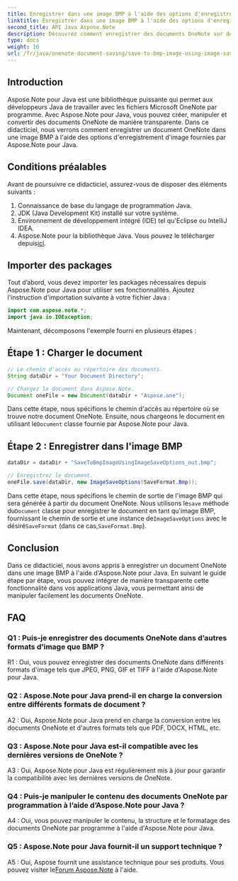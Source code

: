 ```yaml
---
title: Enregistrer dans une image BMP à l'aide des options d'enregistrement d'image dans OneNote
linktitle: Enregistrer dans une image BMP à l'aide des options d'enregistrement d'image dans OneNote
second_title: API Java Aspose.Note
description: Découvrez comment enregistrer des documents OneNote sur des images BMP par programmation à l'aide d'Aspose.Note pour Java. Guide étape par étape avec des exemples de code.
type: docs
weight: 16
url: /fr/java/onenote-document-saving/save-to-bmp-image-using-image-save-options/
---
```

## Introduction

Aspose.Note pour Java est une bibliothèque puissante qui permet aux développeurs Java de travailler avec les fichiers Microsoft OneNote par programme. Avec Aspose.Note pour Java, vous pouvez créer, manipuler et convertir des documents OneNote de manière transparente. Dans ce didacticiel, nous verrons comment enregistrer un document OneNote dans une image BMP à l'aide des options d'enregistrement d'image fournies par Aspose.Note pour Java.

## Conditions préalables

Avant de poursuivre ce didacticiel, assurez-vous de disposer des éléments suivants :

1. Connaissance de base du langage de programmation Java.
2. JDK (Java Development Kit) installé sur votre système.
3. Environnement de développement intégré (IDE) tel qu'Eclipse ou IntelliJ IDEA.
4.  Aspose.Note pour la bibliothèque Java. Vous pouvez le télécharger depuis[ici](https://releases.aspose.com/note/java/).

## Importer des packages

Tout d’abord, vous devez importer les packages nécessaires depuis Aspose.Note pour Java pour utiliser ses fonctionnalités. Ajoutez l'instruction d'importation suivante à votre fichier Java :

```java
import com.aspose.note.*;
import java.io.IOException;
```

Maintenant, décomposons l'exemple fourni en plusieurs étapes :

## Étape 1 : Charger le document

```java
// Le chemin d'accès au répertoire des documents.
String dataDir = "Your Document Directory";

// Chargez le document dans Aspose.Note.
Document oneFile = new Document(dataDir + "Aspose.one");
```

Dans cette étape, nous spécifions le chemin d'accès au répertoire où se trouve notre document OneNote. Ensuite, nous chargeons le document en utilisant le`Document` classe fournie par Aspose.Note pour Java.

## Étape 2 : Enregistrer dans l'image BMP

```java
dataDir = dataDir + "SaveToBmpImageUsingImageSaveOptions_out.bmp";

// Enregistrez le document.
oneFile.save(dataDir, new ImageSaveOptions(SaveFormat.Bmp));
```

 Dans cette étape, nous spécifions le chemin de sortie de l'image BMP qui sera générée à partir du document OneNote. Nous utilisons le`save` méthode du`Document` classe pour enregistrer le document en tant qu'image BMP, fournissant le chemin de sortie et une instance de`ImageSaveOptions` avec le désiré`SaveFormat` (dans ce cas,`SaveFormat.Bmp`).

## Conclusion

Dans ce didacticiel, nous avons appris à enregistrer un document OneNote dans une image BMP à l'aide d'Aspose.Note pour Java. En suivant le guide étape par étape, vous pouvez intégrer de manière transparente cette fonctionnalité dans vos applications Java, vous permettant ainsi de manipuler facilement les documents OneNote.

## FAQ

### Q1 : Puis-je enregistrer des documents OneNote dans d’autres formats d’image que BMP ?

R1 : Oui, vous pouvez enregistrer des documents OneNote dans différents formats d'image tels que JPEG, PNG, GIF et TIFF à l'aide d'Aspose.Note pour Java.

### Q2 : Aspose.Note pour Java prend-il en charge la conversion entre différents formats de document ?

A2 : Oui, Aspose.Note pour Java prend en charge la conversion entre les documents OneNote et d'autres formats tels que PDF, DOCX, HTML, etc.

### Q3 : Aspose.Note pour Java est-il compatible avec les dernières versions de OneNote ?

A3 : Oui, Aspose.Note pour Java est régulièrement mis à jour pour garantir la compatibilité avec les dernières versions de OneNote.

### Q4 : Puis-je manipuler le contenu des documents OneNote par programmation à l’aide d’Aspose.Note pour Java ?

A4 : Oui, vous pouvez manipuler le contenu, la structure et le formatage des documents OneNote par programme à l'aide d'Aspose.Note pour Java.

### Q5 : Aspose.Note pour Java fournit-il un support technique ?

 A5 : Oui, Aspose fournit une assistance technique pour ses produits. Vous pouvez visiter le[Forum Aspose.Note](https://forum.aspose.com/c/note/28) à l'aide.